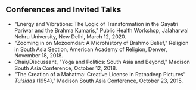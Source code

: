 ## Conferences and Invited Talks

* "Energy and Vibrations: The Logic of Transformation in the Gayatri Pariwar and the Brahma Kumaris," Public Health Workshop, Jalaharwal Nehru University, New Delhi, March 12, 2020.
* "Zooming in on Mozoomdar: A Microhistory of Brahmo Belief," Religion in South Asia Section, American Academy of Religion, Denver, November 18, 2018.
* Chair/Discussant, "Yoga and Politics: South Asia and Beyond," Madison South Asia Conference, October 12, 2018.
* "The Creation of a Mahatma: Creative License in Ratnadeep Pictures' _Tulsidas_ (1954)," Madison South Asia Conference, October 23, 2015.
